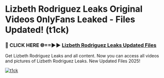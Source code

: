 # Lizbeth Rodriguez Leaks Original Videos 0nlyFans Leaked - Files Updated! (t1ck)

<h3>🔴 CLICK HERE 🌐==►► <a href="https://tinyurl.com/2wckxsce" rel="nofollow">Lizbeth Rodriguez Leaks Updated Files</a></h3>

Get Lizbeth Rodriguez Leaks and all content. Now you can access all videos and pictures of Lizbeth Rodriguez Leaks. New Updated Files 2025!

[![t1ck](https://i.imgur.com/AFduVYN.gif)](https://tinyurl.com/2wckxsce)
